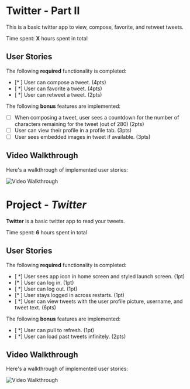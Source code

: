 
# Twitter - Part II

This is a basic twitter app to view, compose, favorite, and retweet tweets.

Time spent: **X** hours spent in total

## User Stories

The following **required** functionality is completed:

- [* ] User can compose a tweet. (4pts)
- [ *] User can favorite a tweet. (4pts)
- [ *] User can retweet a tweet. (2pts)

The following **bonus** features are implemented:

- [ ] When composing a tweet, user sees a countdown for the number of characters remaining for the tweet (out of 280) (2pts)
- [ ] User can view their profile in a profile tab. (3pts)
- [ ] User sees embedded images in tweet if available. (3pts)

## Video Walkthrough

Here's a walkthrough of implemented user stories:

<img src='http://g.recordit.co/7bFLBgZ1eK.gif' title='Video Walkthrough' width='' alt='Video Walkthrough' />


# Project - *Twitter*

**Twitter** is a basic twitter app to read your tweets.

Time spent: **6** hours spent in total

## User Stories

The following **required** functionality is completed:

- [ *] User sees app icon in home screen and styled launch screen. (1pt)
- [* ] User can log in. (1pt)
- [ *] User can log out. (1pt)
- [* ] User stays logged in across restarts. (1pt)
- [ *] User can view tweets with the user profile picture, username, and tweet text. (6pts)

The following **bonus** features are implemented:

- [ *] User can pull to refresh. (1pt)
- [ *] User can load past tweets infinitely. (2pts)

## Video Walkthrough

Here's a walkthrough of implemented user stories:

<img src='http://g.recordit.co/dOQpCRghKN.gif' title='Video Walkthrough' width='' alt='Video Walkthrough' />

